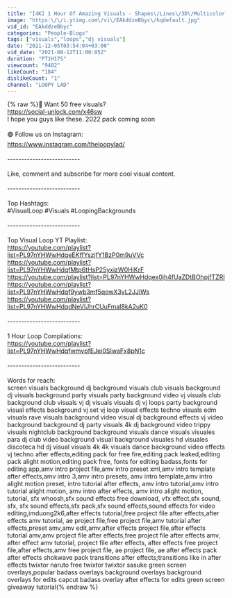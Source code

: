 ```yaml
---
title: "[4K] 1 Hour Of Amazing Visuals - Shapes\/Lines\/3D\/Multicolor Compilation"
image: "https:\/\/i.ytimg.com\/vi\/EAkddzeBbyc\/hqdefault.jpg"
vid_id: "EAkddzeBbyc"
categories: "People-Blogs"
tags: ["visuals","loops","dj visuals"]
date: "2021-12-05T03:54:04+03:00"
vid_date: "2021-08-12T11:00:05Z"
duration: "PT1H17S"
viewcount: "9482"
likeCount: "184"
dislikeCount: "1"
channel: "LOOPY LAD"
---
```

{% raw %}🔴 Want 50 free visuals?<br /><a rel="nofollow" target="blank" href="https://social-unlock.com/x46sw">https://social-unlock.com/x46sw</a><br />I hope you guys like these. 2022 pack coming soon<br /><br />🟣 Follow us on Instagram:<br /><a rel="nofollow" target="blank" href="https://www.instagram.com/theloopylad/">https://www.instagram.com/theloopylad/</a><br /><br />--------------------------<br /><br />Like, comment and subscribe for more cool visual content.<br /><br />--------------------------<br /><br />Top Hashtags:<br />#VisualLoop #Visuals #LoopingBackgrounds<br /><br />--------------------------<br /><br />Top Visual Loop YT Playlist:<br /><a rel="nofollow" target="blank" href="https://youtube.com/playlist?list=PL97nYHWwHdqeEKffYszjfY1BzP0m9uVVc">https://youtube.com/playlist?list=PL97nYHWwHdqeEKffYszjfY1BzP0m9uVVc</a><br /><a rel="nofollow" target="blank" href="https://youtube.com/playlist?list=PL97nYHWwHdqfMtp6tHsP25yxizW0HiKrF">https://youtube.com/playlist?list=PL97nYHWwHdqfMtp6tHsP25yxizW0HiKrF</a><br /><a rel="nofollow" target="blank" href="https://youtube.com/playlist?list=PL97nYHWwHdqex0jh4fUaZDtBOhpjfTZRI">https://youtube.com/playlist?list=PL97nYHWwHdqex0jh4fUaZDtBOhpjfTZRI</a><br /><a rel="nofollow" target="blank" href="https://youtube.com/playlist?list=PL97nYHWwHdqf9ywb3mf5qowX3vL2JJiWs">https://youtube.com/playlist?list=PL97nYHWwHdqf9ywb3mf5qowX3vL2JJiWs</a><br /><a rel="nofollow" target="blank" href="https://youtube.com/playlist?list=PL97nYHWwHdqdNeVIJhrCUuFmal8kA2uK0">https://youtube.com/playlist?list=PL97nYHWwHdqdNeVIJhrCUuFmal8kA2uK0</a><br /><br />--------------------------<br /><br />1 Hour Loop Compilations:<br /><a rel="nofollow" target="blank" href="https://youtube.com/playlist?list=PL97nYHWwHdqfwmvpfEJei0SIwaFx8pN1c">https://youtube.com/playlist?list=PL97nYHWwHdqfwmvpfEJei0SIwaFx8pN1c</a><br /><br />--------------------------<br /><br />Words for reach:<br />screen visuals background dj background visuals club visuals background dj visuals background party visuals party background video vj visuals club background club visuals vj dj visuals visuals dj vj loops party background visual effects background vj set vj loop visual effects techno visuals edm visuals rave visuals background video visual dj background effects vj video background background dj party visuals 4k dj background video trippy visuals nightclub background background visuals dance visuals visuales para dj club video background visual background visuales hd visuales discoteca hd dj visual visuals 4k 4k visuals dance background video effects vj techno after effects,editing pack for free fire,editing pack leaked,editing pack alight motion,editing pack free, fonts for editing badass,fonts for editing app,amv intro project file,amv intro preset xml,amv intro template after effects,amv intro 3,amv intro presets, amv intro template,amv intro alight motion preset,  intro tutorial after effects, amv intro tutorial,amv intro tutorial alight motion, amv intro after effects, amv intro alight motion, tutorial, sfx whoosh,sfx sound effects free download, vfx effect,sfx sound, sfx, sfx sound effects,sfx pack,sfx sound effects,sound effects for video editing,imduong2k6,after effects tutorial,free project file after effects,after effects amv tutorial, ae project file,free project file,amv tutorial after effects,preset amv,amv edit,amv,after effects project file,after effects tutorial amv,amv project file after effects,free project file after effects amv, after effect amv tutorial, project file after effects, after effects free project file,after effects,amv free project file, ae project file, ae after effects pack after effects shokwave pack transitions after effects;transitions like in after effects twixtor naruto free twixtor twixtor sasuke green screen overlays,popular badass overlays background overlays background overlays for edits capcut badass overlay after effects for edits green screen giveaway tutorial{% endraw %}
